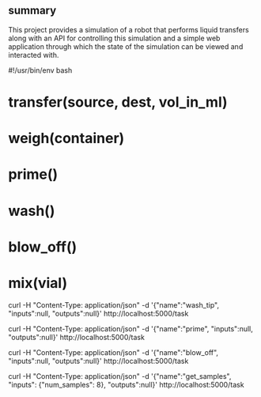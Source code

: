 ## summary
This project provides a simulation of a robot that performs liquid transfers
along with an API for controlling this simulation and a simple web application
through which the state of the simulation can be viewed and interacted with.

#!/usr/bin/env bash

# transfer(source, dest, vol_in_ml)
# weigh(container)
# prime()
# wash()
# blow_off()
# mix(vial)


curl -H "Content-Type: application/json" -d '{"name":"wash_tip", "inputs":null, "outputs":null}' http://localhost:5000/task

curl -H "Content-Type: application/json" -d '{"name":"prime", "inputs":null, "outputs":null}' http://localhost:5000/task

curl -H "Content-Type: application/json" -d '{"name":"blow_off", "inputs":null, "outputs":null}' http://localhost:5000/task

curl -H "Content-Type: application/json" -d '{"name":"get_samples", "inputs": {"num_samples": 8}, "outputs":null}' http://localhost:5000/task

